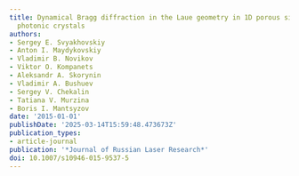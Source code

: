 ```yaml
---
title: Dynamical Bragg diffraction in the Laue geometry in 1D porous silicon based
  photonic crystals
authors:
- Sergey E. Svyakhovskiy
- Anton I. Maydykovskiy
- Vladimir B. Novikov
- Viktor O. Kompanets
- Aleksandr A. Skorynin
- Vladimir A. Bushuev
- Sergey V. Chekalin
- Tatiana V. Murzina
- Boris I. Mantsyzov
date: '2015-01-01'
publishDate: '2025-03-14T15:59:48.473673Z'
publication_types:
- article-journal
publication: '*Journal of Russian Laser Research*'
doi: 10.1007/s10946-015-9537-5
---
```

